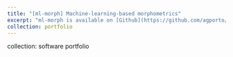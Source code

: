 ```yaml
---
title: "[ml-morph] Machine-learning-based morphometrics"
excerpt: "ml-morph is available on [Github](https://github.com/agporto/ml-morph) <br/><img src='/images/ml-morph.png'>"
collection: portfolio
---
```

collection: software portfolio
